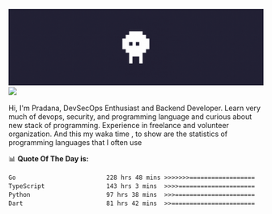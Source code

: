 ![banner](.github/banner.gif)
<img src="https://user-images.githubusercontent.com/73097560/115834477-dbab4500-a447-11eb-908a-139a6edaec5c.gif"></p>

Hi, I'm Pradana, DevSecOps Enthusiast and Backend Developer. Learn very much of devops, security, and programming language and curious about new stack of programming. Experience in freelance and volunteer organization. And this my waka time , to show are the statistics of programming languages that I often use

📊 **Quote Of The Day is:**
<!--START_SECTION:waka-->

```txt
Go                         228 hrs 48 mins >>>>>>>==================   27.79 %
TypeScript                 143 hrs 3 mins  >>>>=====================   17.37 %
Python                     97 hrs 38 mins  >>>======================   11.86 %
Dart                       81 hrs 42 mins  >>=======================   09.92 %
```

<!--END_SECTION:waka-->

